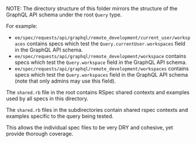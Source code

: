NOTE: The directory structure of this folder mirrors the structure of the GraphQL API schema
under the root `Query` type.

For example:

- `ee/spec/requests/api/graphql/remote_development/current_user/workspaces`
   contains specs which test the `Query.currentUser.workspaces` field in the GraphQL API schema.
- `ee/spec/requests/api/graphql/remote_development/workspace`
   contains specs which test the `Query.workspace` field in the GraphQL API schema.
- `ee/spec/requests/api/graphql/remote_development/workspaces`
  contains specs which test the `Query.workspaces` field in the GraphQL API schema (note that
  only admins may use this field).

The `shared.rb` file in the root contains RSpec shared contexts and examples used by all
specs in this directory.

The `shared.rb` files in the subdirectories contain shared rspec contexts and examples
specific to the query being tested.

This allows the individual spec files to be very DRY and cohesive, yet provide thorough coverage.
